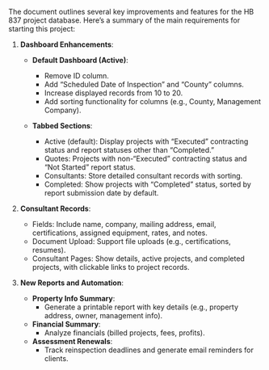 The document outlines several key improvements and features for the HB 837 project database. 
Here’s a summary of the main requirements for starting this project:

1. **Dashboard Enhancements**:
   - **Default Dashboard (Active)**:
     - Remove ID column.
     - Add “Scheduled Date of Inspection” and “County” columns.
     - Increase displayed records from 10 to 20.
     - Add sorting functionality for columns (e.g., County, Management Company).

   - **Tabbed Sections**:
     - Active (default): Display projects with “Executed” contracting status and report statuses other than “Completed.”
     - Quotes: Projects with non-“Executed” contracting status and “Not Started” report status.
     - Consultants: Store detailed consultant records with sorting.
     - Completed: Show projects with “Completed” status, sorted by report submission date by default.

2. **Consultant Records**:
   - Fields: Include name, company, mailing address, email, certifications, assigned equipment, rates, and notes.
   - Document Upload: Support file uploads (e.g., certifications, resumes).
   - Consultant Pages: Show details, active projects, and completed projects, with clickable links to project records.

3. **New Reports and Automation**:
   - **Property Info Summary**:
     - Generate a printable report with key details (e.g., property address, owner, management info).
   - **Financial Summary**:
     - Analyze financials (billed projects, fees, profits).
   - **Assessment Renewals**:
     - Track reinspection deadlines and generate email reminders for clients.

